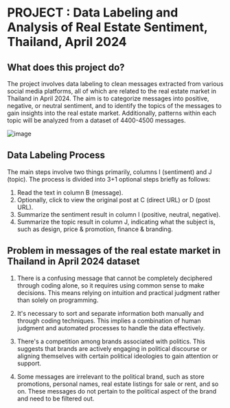 # **PROJECT : Data Labeling and Analysis of Real Estate Sentiment, Thailand, April 2024**

## What does this project do?

The project involves data labeling to clean messages extracted from various social media platforms, all of which are related to the real estate market in Thailand in April 2024. The aim is to categorize messages into positive, negative, or neutral sentiment, and to identify the topics of the messages to gain insights into the real estate market. Additionally, patterns within each topic will be analyzed from a dataset of 4400-4500 messages.

![image](https://github.com/TonKphumpl/Data-Project/assets/139863067/e823853a-3651-4fb3-8dc5-7c3343609ab2)

## Data Labeling Process

The main steps involve two things primarily, columns I (sentiment) and J (topic). The process is divided into 3+1 optional steps briefly as follows:

1. Read the text in column B (message).
2. Optionally, click to view the original post at C (direct URL) or D (post URL).
3. Summarize the sentiment result in column I (positive, neutral, negative).
4. Summarize the topic result in column J, indicating what the subject is, such as design, price & promotion, finance & branding.

## Problem in messages of the real estate market in Thailand in April 2024 dataset

1. There is a confusing message that cannot be completely deciphered through coding alone, so it requires using common sense to make decisions. This means relying on intuition and practical judgment rather than solely on programming.

2. It's necessary to sort and separate information both manually and through coding techniques. This implies a combination of human judgment and automated processes to handle the data effectively.

3. There's a competition among brands associated with politics. This suggests that brands are actively engaging in political discourse or aligning themselves with certain political ideologies to gain attention or support.

4. Some messages are irrelevant to the political brand, such as store promotions, personal names, real estate listings for sale or rent, and so on. These messages do not pertain to the political aspect of the brand and need to be filtered out.
   
